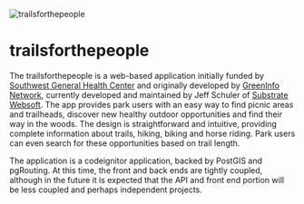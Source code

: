 ![trailsforthepeople](https://raw.github.com/cleveland-metroparks/trailsforthepeople/master/static/images/misc/app-teaser.png)

trailsforthepeople
==================

The trailsforthepeople is a web-based application initially funded by [Southwest General Health Center](http://www.swgeneral.com/) and originally developed by [GreenInfo Network](http://www.greeninfo.org/), currently developed and maintained by Jeff Schuler of [Substrate Websoft](https://www.websubstrate.com). The app provides park users with an easy way to find picnic areas and trailheads, discover new healthy outdoor opportunities and find their way in the woods. The design is straightforward and intuitive, providing complete information about trails, hiking, biking and horse riding. Park users can even search for these opportunities based on trail length.
 
The application is a codeignitor application, backed by PostGIS and pgRouting.  At this time, the front and back ends are tightly coupled, although in the future it is expected that the API and front end portion will be less coupled and perhaps independent projects.
